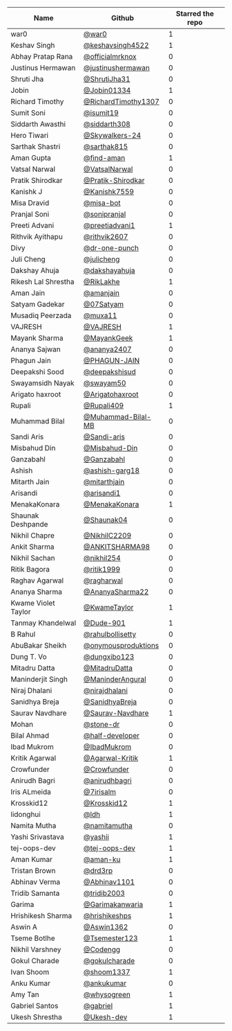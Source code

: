| Name                | Github                                                        | Starred the repo |
| ------------------- | ------------------------------------------------------------- | ---------------- |
| war0                | [@war0](https://github.com/war0)                              | 1                |
| Keshav Singh        | [@keshavsingh4522](https://github.com/keshavsingh4522/)       | 1                |
| Abhay Pratap Rana   | [@officialmrknox](https://github.com/OfficialMrKnoX)          | 0                |
| Justinus Hermawan   | [@justinushermawan](https://github.com/justinushermawan/)     | 0                |
| Shruti Jha          | [@ShrutiJha31](https://github.com/ShrutiJha31/)               | 0                |
| Jobin               | [@Jobin01334](https://github.com/Jobin01334)                  | 1                |
| Richard Timothy     | [@RichardTimothy1307](https://github.com/RichardTimothy1307/) | 0                |
| Sumit Soni          | [@isumit19](https://github.com/isumit19/)                     | 0                |
| Siddarth Awasthi    | [@siddarth308](https://github.com/siddarth308/)               | 0                |
| Hero Tiwari         | [@Skywalkers-24](https://github.com/Skywalkers-24/)           | 0                |
| Sarthak Shastri     | [@sarthak815](https://github.com/sarthak815)                  | 0                |
| Aman Gupta          | [@find-aman](https://github.com/find-aman)                    | 1                |
| Vatsal Narwal       | [@VatsalNarwal](https://github.com/VatsalNarwal)              | 0                |
| Pratik Shirodkar    | [@Pratik-Shirodkar](https://github.com/Pratik-Shirodkar)      | 0                |
| Kanishk J           | [@Kanishk7559](https://github.com/kanishk7559)                | 0                |
| Misa Dravid         | [@misa-bot](https://github.com/misa-bot)                      | 0                |
| Pranjal Soni        | [@sonipranjal](https://github.com/sonipranjal)                | 0                |
| Preeti Advani       | [@preetiadvani1](https://github.com/preetiadvani1)            | 1                |
| Rithvik Ayithapu    | [@rithvik2607](https://github.com/rithvik2607)                | 0                |
| Divy                | [@dr-one-punch](https://github.com/dr-one-punch)              | 0                |
| Juli Cheng          | [@julicheng](https://github.com/julicheng)                    | 0                |
| Dakshay Ahuja       | [@dakshayahuja](https://github.com/dakshayahuja)              | 0                |
| Rikesh Lal Shrestha | [@RikLakhe](https://github.com/RikLakhe)                      | 1                |
| Aman Jain           | [@amanjain](https://github.io/amnjain)                        | 0                |
| Satyam Gadekar      | [@07Satyam](https://github.com/07Satyam)                      | 0                |
| Musadiq Peerzada    | [@muxa11](https://github.com/muxa11)                          | 0                |
| VAJRESH             | [@VAJRESH](https://github.com/VAJRESH)                        | 1                |
| Mayank Sharma       | [@MayankGeek](https://github.com/MayankGeek)                  | 1                |
| Ananya Sajwan       | [@ananya2407](https://github.com/ananya2407)                  | 0                |
| Phagun Jain         | [@PHAGUN-JAIN](https://github.com/PHAGUN-JAIN)                | 0                |
| Deepakshi Sood      | [@deepakshisud](https://github.com/deepakshisud)              | 0                |
| Swayamsidh Nayak    | [@swayam50](https://github.com/swayam50)                      | 0                |
| Arigato haxroot     | [@Arigatohaxroot](https://github.com/Arigatohaxroot)          | 0                |
| Rupali              | [@Rupali409](https://github.com/Rupali409)                    | 1                |
| Muhammad Bilal      | [@Muhammad-Bilal-MB](https://github.com/Muhammad-Bilal-MB)    | 0                |
| Sandi Aris          | [@Sandi-aris](https://github.com/sandi-aris)                  | 0                |
| Misbahud Din        | [@Misbahud-Din](https://github.com/Misbahud-Din)              | 0                |
| Ganzabahl           | [@Ganzabahl](https://github.com/Ganzabahl)                    | 0                |
| Ashish              | [@ashish-garg18](https://github.com/ashish-garg18)            | 0                |
| Mitarth Jain        | [@mitarthjain](https://github.com/mitarthjain)                | 0                |
| Arisandi            | [@arisandi1](https://github.com/arisandi1)                    | 0                |
| MenakaKonara        | [@MenakaKonara](https://github.com/MenakaKonara)              | 1                |
| Shaunak Deshpande   | [@Shaunak04](https://github.com/Shaunak04)                    | 0                |
| Nikhil Chapre       | [@NikhilC2209](https://github.com/NikhilC2209)                | 0                |
| Ankit Sharma        | [@ANKITSHARMA98](https://github.com/ANKITSHARMA98)            | 0                |
| Nikhil Sachan       | [@nikhil254](https://github.com/nikhil254)                    | 0                |
| Ritik Bagora        | [@ritik1999](https://github.com/ritik1999)                    | 0                |
| Raghav Agarwal      | [@ragharwal](https://github.com/ragharwal)                    | 0                |
| Ananya Sharma       | [@AnanyaSharma22](https://github.com/AnanyaSharma22)          | 0                |
| Kwame Violet Taylor | [@KwameTaylor](https://github.com/KwameTaylor)                | 1                |
| Tanmay Khandelwal   | [@Dude-901](https://github.com/Dude-901)                      | 1                |
| B Rahul             | [@rahulbollisetty](https://github.com/rahulbollisetty)        | 0                |
| AbuBakar Sheikh     | [@onymousproduktions](https://github.com/onymousproduktions)  | 0                |
| Dung T. Vo          | [@dungxibo123](https://github.com/dungxibo123)                | 0                |
| Mitadru Datta       | [@MitadruDatta](https://github.com/MitadruDatta)              | 0                |
| Maninderjit Singh   | [@ManinderAngural](https://github.com/ManinderAngural)        | 0                |
| Niraj Dhalani       | [@nirajdhalani](https://github.com/nirajdhalani)              | 0                |
| Sanidhya Breja      | [@SanidhyaBreja](https://github.com/SanidhyaBreja)            | 0                |
| Saurav Navdhare     | [@Saurav-Navdhare](https://github.com/Saurav-Navdhare)        | 1                |
| Mohan               | [@stone-dr](https://github.com/stone-dr)                      | 0                |
| Bilal Ahmad         | [@half-developer](https://github.com/half-developer)          | 0                |
| Ibad Mukrom         | [@IbadMukrom](https://github.com/IbadMukrom)                  | 0                |
| Kritik Agarwal      | [@Agarwal-Kritik](https://github.com/Agarwal-Kritik)          | 1                |
| Crowfunder          | [@Crowfunder](https://github.com/Crowfunder)                  | 0                |
| Anirudh Bagri       | [@anirudhbagri](https://github.com/anirudhbagri)              | 0                |
| Iris ALmeida        | [@7irisalm](https://github.com/7irisalm)                      | 0                |
| Krosskid12          | [@Krosskid12](https://github.com/Krosskid12)                  | 1                |
| lidonghui           | [@ldh](https://github.com/ldh)                                | 1                |
| Namita Mutha        | [@namitamutha](https://github.com/namitamutha)                | 0                |
| Yashi Srivastava    | [@yashii](https://github.com/yashii)                          | 1                |
| tej-oops-dev        | [@tej-oops-dev](https://github.com/tej-oops-dev)              | 1                |
| Aman Kumar          | [@aman-ku](https://github.com/aman-ku)                        | 1                |
| Tristan Brown       | [@drd3rp](https://github.com/drd3rp)                          | 0                |
| Abhinav Verma       | [@Abhinav1101](https://github.com/Abhinav1101)                | 0                |
| Tridib Samanta      | [@tridib2003](https://github.com/tridib2003)                  | 0                |
| Garima              | [@Garimakanwaria](https://github.com/Garimakanwaria)          | 1                |
| Hrishikesh Sharma   | [@hrishikeshps](https://github.com/hrishikeshps)              | 1                |
| Aswin A             | [@Aswin1362](https://github.com/Aswin1362)                    | 0                |
| Tseme Botlhe        | [@Tsemester123](https://github.com/Tsemester123)              | 1                |
| Nikhil Varshney     | [@Codengg](https://github.com/Codengg)                        | 0                |
| Gokul Charade       | [@gokulcharade](https://github.com/gokulcharade)              | 0                |
| Ivan Shoom          | [@shoom1337](https://github.com/shoom1337)                    | 1                |
| Anku Kumar          | [@ankukumar](https://github.com/katanaop6)                    | 0                |
| Amy Tan             | [@whysogreen](https://github.com/whysogreen)                  | 1                |
| Gabriel Santos      | [@gabriel](https://github.com/gabriel-github)                 | 1                |
| Ukesh Shrestha      | [@Ukesh-dev](https://github.com/Ukesh-dev)                    | 1                |
